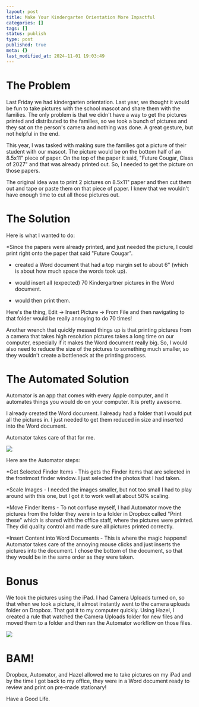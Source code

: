 ```yaml
---
layout: post
title: Make Your Kindergarten Orientation More Impactful
categories: []
tags: []
status: publish
type: post
published: true
meta: {}
last_modified_at: 2024-11-01 19:03:49
---
```


# The Problem



Last Friday we had kindergarten orientation. Last year, we thought it would be fun to take pictures with the school mascot and share them with the families. The only problem is that we didn't have a way to get the pictures printed and distributed to the families, so we took a bunch of pictures and they sat on the person's camera and nothing was done. A great gesture, but not helpful in the end.


This year, I was tasked with making sure the families got a picture of their student with our mascot. The picture would be on the bottom half of an 8.5x11" piece of paper. On the top of the paper it said, "Future Cougar, Class of 2027" and that was already printed out. So, I needed to get the picture on those papers.


The original idea was to print 2 pictures on 8.5x11" paper and then cut them out and tape or paste them on that piece of paper. I knew that we wouldn't have enough time to cut all those pictures out.


# The Solution



Here is what I wanted to do:


*Since the papers were already printed, and just needed the picture, I could print right onto the paper that said "Future Cougar".


*  created a Word document that had a top margin set to about 6" (which is about how much space the words took up).


*  would insert all (expected) 70 Kindergartner pictures in the Word document.


*  would then print them.


Here's the thing, Edit -> Insert Picture -> From File and then navigating to that folder would be really annoying to do 70 times!


Another wrench that quickly messed things up is that printing pictures from a camera that takes high resolution pictures takes a long time on our computer, especially if it makes the Word document really big. So, I would also need to reduce the size of the pictures to something much smaller, so they wouldn't create a bottleneck at the printing process.


# The Automated Solution



Automator is an app that comes with every Apple computer, and it automates things you would do on your computer. It is pretty awesome.


I already created the Word document. I already had a folder that I would put all the pictures in. I just needed to get them reduced in size and inserted into the Word document.


Automator takes care of that for me.










































 

  
  
    
![](/squarespace_images/content_v1_4fffa949e4b0b4590d67b4e7_1398921784924-VX3NYZ7QTV29BS87OEZ4_image-asset.png_)
  




Here are the Automator steps:

*Get Selected Finder Items -
This gets the Finder items that are selected in the frontmost finder window. I just selected the photos that I had taken.


*Scale Images -
I needed the images smaller, but not too small I had to play around with this one, but I got it to work well at about 50% scaling.


*Move Finder Items -
To not confuse myself, I had Automator move the pictures from the folder they were in to a folder in Dropbox called "Print these" which is shared with the office staff, where the pictures were printed. They did quality control and made sure all pictures printed correctly.


*Insert Content into Word Documents - This is where the magic happens! Automator takes care of the annoying mouse clicks and just inserts the pictures into the document. I chose the bottom of the document, so that they would be in the same order as they were taken.

# Bonus


We took the pictures using the iPad. I had Camera Uploads turned on, so that when we took a picture, it almost instantly went to the camera uploads folder on Dropbox. That got it to my computer quickly. Using Hazel, I created a rule that watched the Camera Uploads folder for new files and moved them to a folder and then ran the Automator workflow on those files.










































 

  
  
    
![](/squarespace_images/content_v1_4fffa949e4b0b4590d67b4e7_1398921829155-B5CIKEDVZW8MPL69TZ6P_image-asset.png_)
  




# BAM!


Dropbox, Automator, and Hazel allowed me to take pictures on my iPad and by the time I got back to my office, they were in a Word document ready to review and print on pre-made stationary!

Have a Good Life.
